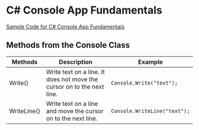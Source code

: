 # C# Console App Fundamentals
[Sample Code for C# Console App Fundamentals](../ConsoleAppFundamentals/Program.cs)

## Methods from the Console Class

| Methods| Description | Example |
| --- | ----------- | --- |
| Write() | Write text on a line. It does not move the cursor on to the next line. | `Console.Write("text");`
| WriteLine() | Write text on a line and move the cursor on to the next line. | `Console.WriteLine("text");`